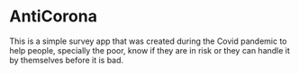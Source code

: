 # AntiCorona
This is a simple survey app that was created during the Covid pandemic to help people, specially the poor, know if they are in risk or they can handle it by themselves before it is bad.
